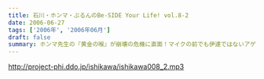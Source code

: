 ```yaml
---
title: 石川・ホンマ・ぶるんのBe-SIDE Your Life! vol.8-2
date: 2006-06-27
tags: ['2006年', '2006年06月']
draft: false
summary: ホンマ先生の『黄金の喉』が崩壊の危機に直面！マイクの前でも伊達ではないアゲアゲトークは、彼の喉を日々痛めつけている．．．（らしい。）『ガラスの十代』ならぬ『ガラスの喉を持つ三十路』たちが今日もお送りする。あ、ちなみに全く本編では触れられていないけど、ホンマ先生はもちろん『モンテディオ山形』のユニを着込んでいます．．．山形で聴いている同郷のキミ！エールを送ってくれ！アゲアゲ大作戦の詳細報告も各部隊から打電があったのでそちらもひっそりと聞き耳を立ててもらいたい。NAMAE
---
```


http://project-phi.ddo.jp/ishikawa/ishikawa008_2.mp3
